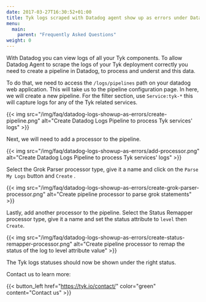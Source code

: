 ```yaml
---
date: 2017-03-27T16:30:52+01:00
title: Tyk logs scraped with Datadog agent show up as errors under Datadog logs 
menu:
  main:
    parent: "Frequently Asked Questions"
weight: 0 
---
```


With Datadog you can view logs of all your Tyk components.
To allow Datadog Agent to scrape the logs of your Tyk deployment correctly you need to create a pipeline in Datadog, to process and underst and this data.

To do that, we need to access the `/logs/pipelines` path on your datadog web application.
This will take us to the pipeline configuration page.
In here, we will create a new pipeline.
For the filter section, use `Service:tyk-*` this will capture logs for any of the Tyk related services.

{{< img src="/img/faq/datadog-logs-showup-as-errors/create-pipeline.png" alt="Create Datadog Logs Pipeline to process Tyk services' logs" >}}

Next, we will need to add a processor to the pipeline.

{{< img src="/img/faq/datadog-logs-showup-as-errors/add-processor.png" alt="Create Datadog Logs Pipeline to process Tyk services' logs" >}}

Select the Grok Parser processor type, give it a name and click on the `Parse My Logs` button and `Create` .

{{< img src="/img/faq/datadog-logs-showup-as-errors/create-grok-parser-processor.png" alt="Create pipeline processor to parse grok statements" >}}

Lastly, add another processor to the pipeline. Select the Status Remapper processor type, give it a name and set the status attribute to `level` then `Create`.

{{< img src="/img/faq/datadog-logs-showup-as-errors/create-status-remapper-processor.png" alt="Create pipeline processor to remap the status of the log to level attribute value" >}}

The Tyk logs statuses should now be shown under the right status.

Contact us to learn more:

{{< button_left href="https://tyk.io/contact/" color="green" content="Contact us" >}}
